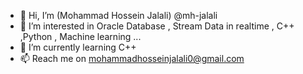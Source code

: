 - 👋 Hi, I’m (Mohammad Hossein Jalali) @mh-jalali
- 👀 I’m interested in Oracle Database , Stream Data in realtime ,  C++ ,Python , Machine learning ...
- 🌱 I’m currently learning C++ 
- 📫 Reach me on mohammadhosseinjalali0@gmail.com
